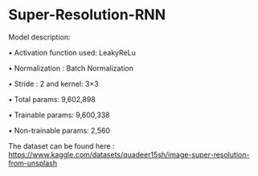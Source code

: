 # Super-Resolution-RNN

Model description:

• Activation function used: LeakyReLu

• Normalization : Batch Normalization

• Stride : 2 and kernel: 3×3

• Total params: 9,602,898

• Trainable params: 9,600,338

• Non-trainable params: 2,560

The dataset can be found here : https://www.kaggle.com/datasets/quadeer15sh/image-super-resolution-from-unsplash
